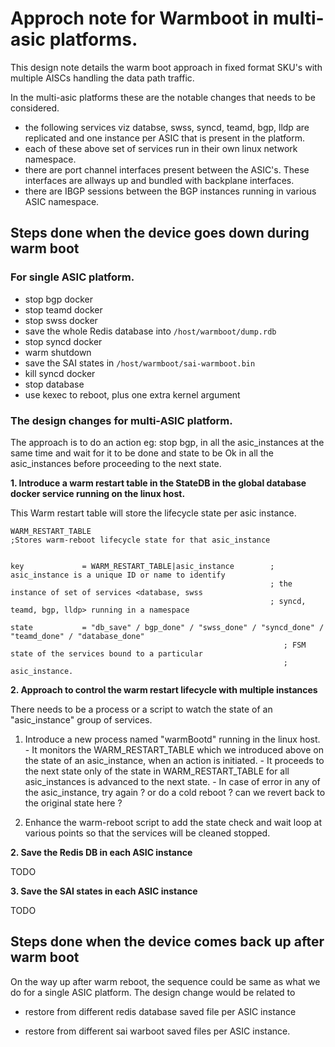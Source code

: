 # Approch note for Warmboot in multi-asic platforms.
This design note details the warm boot approach in fixed format SKU's with multiple AISCs handling the data path traffic.

In the multi-asic platforms these are the notable changes that needs to be considered.
  - the following services viz databse, swss, syncd, teamd, bgp, lldp are replicated and one instance per ASIC that is present in the platform.
  - each of these above set of services run in their own linux network namespace.
  - there are port channel interfaces present between the ASIC's. These interfaces are allways up and bundled with backplane interfaces.
  - there are IBGP sessions between the BGP instances running in various ASIC namespace.


## Steps done when the device goes down during warm boot

### For single ASIC platform.

  - stop bgp docker 
  - stop teamd docker
  - stop swss docker
  - save the whole Redis database into ```/host/warmboot/dump.rdb```
  - stop syncd docker
  - warm shutdown
  - save the SAI states in ```/host/warmboot/sai-warmboot.bin```
  - kill syncd docker
  - stop database
  - use kexec to reboot, plus one extra kernel argument


### The design changes for multi-ASIC platform.

The approach is to do an action eg: stop bgp, in all the asic_instances at the same time and wait for it to be done and state to be Ok in all the asic_instances before proceeding to the next state.

**1. Introduce a warm restart table in the StateDB in the global database docker service running on the linux host.**

This Warm restart table will store the lifecycle state per asic instance.

```
WARM_RESTART_TABLE
;Stores warm-reboot lifecycle state for that asic_instance


key             = WARM_RESTART_TABLE|asic_instance        ; asic_instance is a unique ID or name to identify
                                                          ; the instance of set of services <database, swss
                                                          ; syncd, teamd, bgp, lldp> running in a namespace

state           = "db_save" / bgp_done" / "swss_done" / "syncd_done" / "teamd_done" / "database_done"
                                                             ; FSM state of the services bound to a particular 
                                                             ; asic_instance.
```

**2. Approach to control the warm restart lifecycle with multiple instances**

There needs to be a process or a script to watch the state of an "asic_instance" group of services. 

  1. Introduce a new process named "warmBootd" running in the linux host.
    - It monitors the WARM_RESTART_TABLE which we introduced above on the state of an asic_instance, when an action is initiated.
    - It proceeds to the next state only of the state in WARM_RESTART_TABLE for all asic_instances is advanced to the next state.
    - In case of error in any of the asic_instance, try again ? or do a cold reboot ? can we revert back to the original state here ?


  2. Enhance the warm-reboot script to add the state check and wait loop at various points so that the services will be cleaned stopped.




**2. Save the Redis DB in each ASIC instance**

TODO
  



**3. Save the SAI states in each ASIC instance**

TODO





## Steps done when the device comes back up after warm boot

On the way up after warm reboot, the sequence could be same as what we do for a single ASIC platform. The design change would be related to 
  - restore from different redis database saved file per ASIC instance
  
  - restore from different sai warboot saved files per ASIC instance.
 
